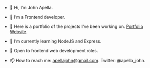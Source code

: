 - 👋 Hi, I’m John Apella.  

- 👀 I’m a Frontend developer.

- 👀 Here is a portfolio of the projects I've been working on. <a href='johnapella.me'>Portfolio Website</a>.
 
- 🌱 I’m currently learning NodeJS and Express. 

- 💞️ Open to frontend web development roles. 

- 📫 How to reach me: apellajohn@gmail.com. Twitter: @apella_john.

<!---
apella1/apella1 is a ✨ special ✨ repository because its `README.md` (this file) appears on your GitHub profile.
You can click the Preview link to take a look at your changes.
--->
